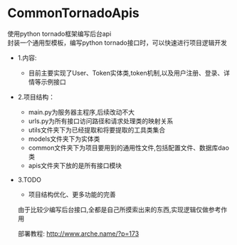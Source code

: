 # CommonTornadoApis
使用python tornado框架编写后台api  
封装一个通用型模板，编写python tornado接口时，可以快速进行项目逻辑开发  
* 1.内容:  
    * 目前主要实现了User、Token实体类,token机制,以及用户注册、登录、详情等示例接口  
* 2.项目结构：  
    * main.py为服务器主程序,后续改动不大  
    * urls.py为所有接口访问路径和请求处理类的映射关系  
    * utils文件夹下为已经提取和将要提取的工具类集合  
    * models文件夹下为实体类  
    * common文件夹下为项目要用到的通用性文件,包括配置文件、数据库dao类  
    * apis文件夹下放的是所有接口模块  
* 3.TODO  
    * 项目结构优化、更多功能的完善  
    
   
    由于比较少编写后台接口,全都是自己所摸索出来的东西,实现逻辑仅做参考作用  
   
    部署教程: http://www.arche.name/?p=173

